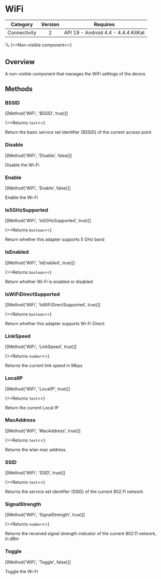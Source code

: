 # WiFi

| Category | Version | Requires |
|:--------:|:-------:|:--------:|
|Connectivity|2|API 19 - Android 4.4 - 4.4.4 KitKat|

:mag: {>>Non-visible component<<}

## Overview

A non-visible component that manages the WiFi settings of the device.

## Methods

### BSSID

[[Method('WiFi', 'BSSID', true)]]

{>>Returns `text`<<}

Return the basic service set identifier (BSSID) of the current access point

### Disable

[[Method('WiFi', 'Disable', false)]]

Disable the Wi-Fi

### Enable

[[Method('WiFi', 'Enable', false)]]

Enable the Wi-Fi

### Is5GHzSupported

[[Method('WiFi', 'Is5GHzSupported', true)]]

{>>Returns `boolean`<<}

Return whether this adapter supports 5 GHz band

### IsEnabled

[[Method('WiFi', 'IsEnabled', true)]]

{>>Returns `boolean`<<}

Return whether Wi-Fi is enabled or disabled

### IsWiFiDirectSupported

[[Method('WiFi', 'IsWiFiDirectSupported', true)]]

{>>Returns `boolean`<<}

Return whether this adapter supports Wi-Fi Direct

### LinkSpeed

[[Method('WiFi', 'LinkSpeed', true)]]

{>>Returns `number`<<}

Returns the current link speed in Mbps

### LocalIP

[[Method('WiFi', 'LocalIP', true)]]

{>>Returns `text`<<}

Return the current Local IP

### MacAddress

[[Method('WiFi', 'MacAddress', true)]]

{>>Returns `text`<<}

Returns the wlan mac address.

### SSID

[[Method('WiFi', 'SSID', true)]]

{>>Returns `text`<<}

Returns the service set identifier (SSID) of the current 802.11 network

### SignalStrength

[[Method('WiFi', 'SignalStrength', true)]]

{>>Returns `number`<<}

Returns the received signal strength indicator of the current 802.11 network, in dBm

### Toggle

[[Method('WiFi', 'Toggle', false)]]

Toggle the Wi-Fi